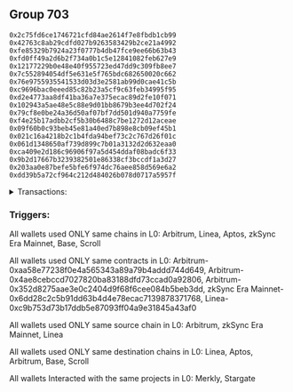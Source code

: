 ## Group 703

```0xe961d084861935c13f180514710c7b5a3cdb69a4
0x2c75fd6ce1746721cfd84ae2614f7e8fbdb1cb99
0x42763c8ab29cdfd027b9263583429b2ce21a4992
0xfe85329b7924a23f0777b4db47fce9ee66b63b43
0xfd0ff49a2d6b2f734a0b1c5e12841082feb627e9
0x12177229b0e48e40f955723ed47dd9c309fb8ee7
0x7c552894054df5e631e5f765bdc682650020c662
0x76e9755935541533d03d3e2581ab99d0cae41c5b
0xc9696bac0eeed85c82b23a5cf9c63feb34995f95
0xd2e4773aa8df41ba36a7e375ecac89d2fe10f071
0x102943a5ae48e5c88e9d01bb8679b3ee4d702f24
0x79cf8e0be24a36d50af07bf7dd501d940a7759fe
0xf4e25b17adbb2cf5b30b6488c7be1272d12aceae
0x09f60b0c93beb45e81a40ed7b898e8cb09ef45b1
0x021c16a4218b2c1b4fda94bef73c2c767d26f01c
0x061d1348650af739d899c7b01a3132d2d632eaa0
0xca409e2d186c96906f97a5d454ddaf08badc6f33
0x9b2d17667b3239382501e86338cf3bccdf1a3d27
0x203aa0e87befe5bfe6f974dc76aee858d569e6a2
0xdd39b5a72cf964c212d484026b078d0717a5957f
```
<details>
<summary>Transactions:</summary>

Hashes: 

Wallet: 0xe961d084861935c13f180514710c7b5a3cdb69a4

       Hash: 0xd3e4d6c161af6b8e70923f67a6dfe8b5037dacca4a8568c999f9c47571890a43
         - source chain: Arbitrum
         - destination chain: Linea
         - project: Merkly
         - contract: 0xaa58e77238f0e4a565343a89a79b4addd744d649
         - value USD: 1.709875406
       Hash: 0xa5ce365a4d1a7f797b1cccf5ebad706e0815843dce26c31b5e8e772193feb08e
         - source chain: Arbitrum
         - destination chain: Aptos
         - project: Merkly
         - contract: 0x4ae8cebccd7027820ba83188dfd73ccad0a92806
       Hash: 0xa7c5ee3530899b4863da5232f0e95224ae5a28fde3fc9846da85254f935c1596
         - source chain: Arbitrum
         - destination chain: Linea
         - project: Merkly
         - contract: 0xaa58e77238f0e4a565343a89a79b4addd744d649
         - value USD: 0.1999292573
       Hash: 0x0e3808827b239514e811b8034284c04bb0d13d7c6621088801b26952b7a05d5d
         - source chain: Arbitrum
         - destination chain: Linea
         - project: Merkly
         - contract: 0xaa58e77238f0e4a565343a89a79b4addd744d649
         - value USD: 0.08016421717
       Hash: 0xeb553bff2c9373eccce66faa3ca1d0258532946f765ddd7693e4729f9c34515a
         - source chain: Arbitrum
         - destination chain: Linea
         - project: Merkly
         - contract: 0xaa58e77238f0e4a565343a89a79b4addd744d649
         - value USD: 0.07538578311
       Hash: 0x403916b483600a0bfa774f4bc0443f8d3ff2c309fcdb64542e01b370e68b6c7c
         - source chain: Arbitrum
         - destination chain: Linea
         - project: Stargate
         - contract: 0x352d8275aae3e0c2404d9f68f6cee084b5beb3dd
         - value USD: 12.125869367
       Hash: 0xe729f303d46bef2b4429a27ee25ad3a8087e173e9946fa0d5fc4282ed37563c1
         - source chain: Arbitrum
         - destination chain: Linea
         - project: Merkly
         - contract: 0xaa58e77238f0e4a565343a89a79b4addd744d649
         - value USD: 0.06434856252
       Hash: 0xf98190bb0868e03907ddd5debda2418c8d182252f85a9d34ff47c0bbd89ccbe0
         - source chain: zkSync Era Mainnet
         - destination chain: Arbitrum
         - project: Merkly
         - contract: 0x6dd28c2c5b91dd63b4d4e78ecac7139878371768
         - value USD: 0.06654008731
       Hash: 0x003d962a25b7980b3b10e33de9b19ca02857273fc38d89004b7831fe0e07575a
         - source chain: zkSync Era Mainnet
         - destination chain: Base
         - project: Merkly
         - contract: 0x6dd28c2c5b91dd63b4d4e78ecac7139878371768
         - value USD: 0.06444669131
       Hash: 0x3bd76aeb3f3dc3558303e3e0a8e7ce1297d87373ff18c12413c5af50657cfafe
         - source chain: zkSync Era Mainnet
         - destination chain: Base
         - project: Merkly
         - contract: 0x6dd28c2c5b91dd63b4d4e78ecac7139878371768
         - value USD: 0.06817280309
       Hash: 0x529c6d32790dd907644c0578106eea1157eb99185c3962358cb94692327f0f35
         - source chain: zkSync Era Mainnet
         - destination chain: Linea
         - project: Merkly
         - contract: 0x6dd28c2c5b91dd63b4d4e78ecac7139878371768
         - value USD: 0.0673813412
       Hash: 0x6c99b26c84627e33bf7c713f27d5828d6a357191ed702dbd1ef5ff41e67b3b04
         - source chain: Linea
         - destination chain: Scroll
         - project: Merkly
         - contract: 0xc9b753d73b17ddb5e87093ff04a9e31845a43af0
         - value USD: 0.067357701
       Hash: 0x36afd6f84230e63863920e61b95b28a7c729a0a4c4437461cee9a64858ecabd9
         - source chain: zkSync Era Mainnet
         - destination chain: Base
         - project: Merkly
         - contract: 0x6dd28c2c5b91dd63b4d4e78ecac7139878371768
         - value USD: 0.07615658202
       Hash: 0x41bed482e8e2dc950325a69f303949364cdf45ead36cba5bd6850d5875f81e78
         - source chain: zkSync Era Mainnet
         - destination chain: Base
         - project: Merkly
         - contract: 0x6dd28c2c5b91dd63b4d4e78ecac7139878371768
         - value USD: 0.0577860135
Wallet: 0x2c75fd6ce1746721cfd84ae2614f7e8fbdb1cb99

       Hash:0x3fb7709a18dfc155563434a94d8cf7d39516fde31effdc41dd49f7fd936d16a4
         - source chain: Arbitrum
         - destination chain: Linea
         - project: Merkly
         - contract: 0xaa58e77238f0e4a565343a89a79b4addd744d649
         - value USD: 1.79104135
       Hash:0x9d05a02f62cf3ad705a11b47023c953d7a496e8a3357a979acc00fee7572277c
         - source chain: Arbitrum
         - destination chain: Aptos
         - project: Merkly
         - contract: 0x4ae8cebccd7027820ba83188dfd73ccad0a92806
       Hash:0xa474f08cd9db8cc22d27acbb0d999a2e19a0f000e69ba6bc4001e2bce06c62e3
         - source chain: Arbitrum
         - destination chain: Linea
         - project: Merkly
         - contract: 0xaa58e77238f0e4a565343a89a79b4addd744d649
         - value USD: 0.21308098
       Hash:0x5b7186d9cab01d1d57562d2b05758f92c388ec3a91662475f92639f248ad296d
         - source chain: Arbitrum
         - destination chain: Linea
         - project: Merkly
         - contract: 0xaa58e77238f0e4a565343a89a79b4addd744d649
         - value USD: 0.08370145957
       Hash:0x3bb957efb14e06c4d5420eb19320ca1edac72398999b7badde494ce2d85ba953
         - source chain: Arbitrum
         - destination chain: Linea
         - project: Stargate
         - contract: 0x352d8275aae3e0c2404d9f68f6cee084b5beb3dd
         - value USD: 12.519763816
       Hash:0x5b8b62b88e0d9e525b243733409854059d6f4cfd83360d47a4c435c5cd2e5052
         - source chain: Arbitrum
         - destination chain: Linea
         - project: Merkly
         - contract: 0xaa58e77238f0e4a565343a89a79b4addd744d649
         - value USD: 0.06185943474
       Hash:0xf843d4fd70666e341b3d1425a8c9ea2160a6dc0e804e3c62641dd40ed489f339
         - source chain: zkSync Era Mainnet
         - destination chain: Arbitrum
         - project: Merkly
         - contract: 0x6dd28c2c5b91dd63b4d4e78ecac7139878371768
         - value USD: 0.06166546519
       Hash:0x9aa372b3888a2a24152f16ed4d8f6695682a696552c090f3a3aa1ab2563bd29c
         - source chain: Linea
         - destination chain: Scroll
         - project: Merkly
         - contract: 0xc9b753d73b17ddb5e87093ff04a9e31845a43af0
         - value USD: 0.06618121943
       Hash:0xd38c8862bcdc55685c0978e79e90d6e1140609b570391dd165a0c1eaf388a7a2
         - source chain: zkSync Era Mainnet
         - destination chain: Base
         - project: Merkly
         - contract: 0x6dd28c2c5b91dd63b4d4e78ecac7139878371768
         - value USD: 0.06973999263
       Hash:0xe1f68eb8a82942dd775929ddf466a67dd8382c93233f5cdcef0a9dc98b955e41
         - source chain: zkSync Era Mainnet
         - destination chain: Base
         - project: Merkly
         - contract: 0x6dd28c2c5b91dd63b4d4e78ecac7139878371768
         - value USD: 0.07445272892
       Hash:0x36fb4348df54d506ecb0973151a9c039c8a2dd133814599edeebdd6b8999fa11
         - source chain: zkSync Era Mainnet
         - destination chain: Linea
         - project: Merkly
         - contract: 0x6dd28c2c5b91dd63b4d4e78ecac7139878371768
         - value USD: 0.07147070591
       Hash:0x3db631ebd9802b0b2aa72eba51574b9d5807925df1286b6d7ae2f076adc1db10
         - source chain: Linea
         - destination chain: Scroll
         - project: Merkly
         - contract: 0xc9b753d73b17ddb5e87093ff04a9e31845a43af0
         - value USD: 0.06823778296
       Hash:0x8d5be868a7d17c5ea652622c6ed39b85dc3d8f7b8fb6354f5e56f3241996ffc2
         - source chain: zkSync Era Mainnet
         - destination chain: Base
         - project: Merkly
         - contract: 0x6dd28c2c5b91dd63b4d4e78ecac7139878371768
         - value USD: 0.07466070852
       Hash:0xbba5d25cd91543c9c2287155bb7132861ef9426f49e2eb1e37efbed599adb448
         - source chain: zkSync Era Mainnet
         - destination chain: Base
         - project: Merkly
         - contract: 0x6dd28c2c5b91dd63b4d4e78ecac7139878371768
         - value USD: 0.05870966606
Wallet: 0x42763c8ab29cdfd027b9263583429b2ce21a4992

       Hash:0xd915af6d7235908908ae04bdf114583f157233c0bacabc6077a96b45404a87eb
         - source chain: Arbitrum
         - destination chain: Linea
         - project: Merkly
         - contract: 0xaa58e77238f0e4a565343a89a79b4addd744d649
         - value USD: 1.736384838
       Hash:0x6f590026882883d50b018ad7875962155e9dccf37879000361427060f69453e7
         - source chain: Arbitrum
         - destination chain: Aptos
         - project: Merkly
         - contract: 0x4ae8cebccd7027820ba83188dfd73ccad0a92806
       Hash:0x0f5515f992a163969bc2d0037bb3db9494e39af1ac601b292d307c3e56d566b2
         - source chain: Arbitrum
         - destination chain: Linea
         - project: Merkly
         - contract: 0xaa58e77238f0e4a565343a89a79b4addd744d649
         - value USD: 0.2204259479
       Hash:0x715a64fa2eb6a36b05dcc87d00fbf13f4069438b5c9948af93e1d7ec4be1e22b
         - source chain: Arbitrum
         - destination chain: Linea
         - project: Merkly
         - contract: 0xaa58e77238f0e4a565343a89a79b4addd744d649
         - value USD: 0.07702234509
       Hash:0x5baa52c7404b15a70d7c9e5480b8eeec82cbffe0f150216d0f8ee6fd209b09ea
         - source chain: Arbitrum
         - destination chain: Linea
         - project: Stargate
         - contract: 0x352d8275aae3e0c2404d9f68f6cee084b5beb3dd
         - value USD: 12.522269121
       Hash:0x44c7538336e71be1301affae2b2cfe122331e4c709ac0e8a1c82aef696751113
         - source chain: Arbitrum
         - destination chain: Linea
         - project: Merkly
         - contract: 0xaa58e77238f0e4a565343a89a79b4addd744d649
         - value USD: 0.06295606024
       Hash:0x1313e83a914ff417db42483cb4e12dd809b96dcc89c8972da65b421e01ccd881
         - source chain: zkSync Era Mainnet
         - destination chain: Arbitrum
         - project: Merkly
         - contract: 0x6dd28c2c5b91dd63b4d4e78ecac7139878371768
         - value USD: 0.0656429176
       Hash:0xa5bc28b915593ab383db06a24727a812248ed138288410b441fd6bea579efb85
         - source chain: Linea
         - destination chain: Scroll
         - project: Merkly
         - contract: 0xc9b753d73b17ddb5e87093ff04a9e31845a43af0
         - value USD: 0.06624103074
       Hash:0xf6c2740b8c88ee626b55743315378772d2ecd6fb23631839adcba202a3c90141
         - source chain: zkSync Era Mainnet
         - destination chain: Base
         - project: Merkly
         - contract: 0x6dd28c2c5b91dd63b4d4e78ecac7139878371768
         - value USD: 0.0613065973
       Hash:0x6adc9b8ba11c1f1a22f067b0ae8a6650c56c74452c1615df01fc15e3bab01f02
         - source chain: zkSync Era Mainnet
         - destination chain: Base
         - project: Merkly
         - contract: 0x6dd28c2c5b91dd63b4d4e78ecac7139878371768
         - value USD: 0.07134513675
       Hash:0x99084b42de515148cc7ea35d49f9eb45fcfc1a4991abdda08f39c0da92ead6b8
         - source chain: zkSync Era Mainnet
         - destination chain: Linea
         - project: Merkly
         - contract: 0x6dd28c2c5b91dd63b4d4e78ecac7139878371768
         - value USD: 0.07334739841
       Hash:0x585fa72e9605809d214a1d286e347eef058a2fcf39d329fe8eda1e068b338a4d
         - source chain: Linea
         - destination chain: Scroll
         - project: Merkly
         - contract: 0xc9b753d73b17ddb5e87093ff04a9e31845a43af0
         - value USD: 0.07065800833
       Hash:0xe76d4b14315c19c326471b18124fd20ecf732ebab6fab3869792064dbb5d878d
         - source chain: zkSync Era Mainnet
         - destination chain: Base
         - project: Merkly
         - contract: 0x6dd28c2c5b91dd63b4d4e78ecac7139878371768
         - value USD: 0.07668844815
       Hash:0xd66b1b5f6964216ef612a7b8d7f04a396760bcdec734956a180435424f5bc99b
         - source chain: zkSync Era Mainnet
         - destination chain: Base
         - project: Merkly
         - contract: 0x6dd28c2c5b91dd63b4d4e78ecac7139878371768
         - value USD: 0.0673400447
Wallet: 0xfe85329b7924a23f0777b4db47fce9ee66b63b43

       Hash:0xb1b71f588b0c252b4ca01c966e7973480d7c5711a7b5b7c768288e54b22c1abe
         - source chain: Arbitrum
         - destination chain: Linea
         - project: Merkly
         - contract: 0xaa58e77238f0e4a565343a89a79b4addd744d649
         - value USD: 1.793122528
       Hash:0x77d908b4a4c5a90b00955e48ab0aba24e6b40e4721b324cacff2a19014ddd459
         - source chain: Arbitrum
         - destination chain: Aptos
         - project: Merkly
         - contract: 0x4ae8cebccd7027820ba83188dfd73ccad0a92806
       Hash:0x898f47d915c37be39631e09aa44534e14c41e7bb250bbf81999eb64f8c62b064
         - source chain: Arbitrum
         - destination chain: Linea
         - project: Merkly
         - contract: 0xaa58e77238f0e4a565343a89a79b4addd744d649
         - value USD: 0.2195799306
       Hash:0x513eaeec15c2065af90dd60b9d554118125b0f42a568d0709c0d038584173d64
         - source chain: Arbitrum
         - destination chain: Linea
         - project: Merkly
         - contract: 0xaa58e77238f0e4a565343a89a79b4addd744d649
         - value USD: 0.08315943907
       Hash:0x4b2e9721d4d6999a94b8559787af5b9407fc8ecb0eeef104804d6c3a30e784ec
         - source chain: Arbitrum
         - destination chain: Linea
         - project: Stargate
         - contract: 0x352d8275aae3e0c2404d9f68f6cee084b5beb3dd
         - value USD: 12.521102483
       Hash:0xaef8737638bb2ee5b9d852d61b42c59f29bf93b822f79c3edecfd9690c0aea75
         - source chain: Arbitrum
         - destination chain: Linea
         - project: Merkly
         - contract: 0xaa58e77238f0e4a565343a89a79b4addd744d649
         - value USD: 0.06329436833
       Hash:0x84f2a15b765c19daf693b4b7b20b785f35c28e64d5f26b01c5569883e30ed884
         - source chain: zkSync Era Mainnet
         - destination chain: Arbitrum
         - project: Merkly
         - contract: 0x6dd28c2c5b91dd63b4d4e78ecac7139878371768
         - value USD: 0.06064867284
       Hash:0xe8ec597e13618e186278a11352a9269d121403f57f4192da5cdc729aa8738cc5
         - source chain: Linea
         - destination chain: Scroll
         - project: Merkly
         - contract: 0xc9b753d73b17ddb5e87093ff04a9e31845a43af0
         - value USD: 0.06184489913
       Hash:0xa88784fc56ed195a91b4f79c890cbc3a60a8087bc69ae81549c8043f9ab2acb4
         - source chain: zkSync Era Mainnet
         - destination chain: Base
         - project: Merkly
         - contract: 0x6dd28c2c5b91dd63b4d4e78ecac7139878371768
         - value USD: 0.06639055903
       Hash:0x7a6001d2ec56e68dfa181a7a0e8aaab7c3107997940ad712fd933bd62c6dfbdf
         - source chain: zkSync Era Mainnet
         - destination chain: Base
         - project: Merkly
         - contract: 0x6dd28c2c5b91dd63b4d4e78ecac7139878371768
         - value USD: 0.06726642204
       Hash:0xf6d4082a326da8ee76461f9838b60d804d571bf83bf96eb9e6e961de49fb0062
         - source chain: zkSync Era Mainnet
         - destination chain: Linea
         - project: Merkly
         - contract: 0x6dd28c2c5b91dd63b4d4e78ecac7139878371768
         - value USD: 0.06706047855
       Hash:0x399f0aa53cd1d3cc19a7a44691a8c5d6ac642aa7868cb168fefae6b1918c8dd0
         - source chain: Linea
         - destination chain: Scroll
         - project: Merkly
         - contract: 0xc9b753d73b17ddb5e87093ff04a9e31845a43af0
         - value USD: 0.07270105573
       Hash:0x89e531635664357a2cd76178d41df6473e27263ace7a1f6d689a30297569b9e5
         - source chain: zkSync Era Mainnet
         - destination chain: Base
         - project: Merkly
         - contract: 0x6dd28c2c5b91dd63b4d4e78ecac7139878371768
         - value USD: 0.07482937872
       Hash:0xf62c1be4f6d087afe792584ad9c49eaaa347b48dbf4c8e5b2912687bb70392a8
         - source chain: zkSync Era Mainnet
         - destination chain: Base
         - project: Merkly
         - contract: 0x6dd28c2c5b91dd63b4d4e78ecac7139878371768
         - value USD: 0.06505977744
Wallet: 0xfd0ff49a2d6b2f734a0b1c5e12841082feb627e9

       Hash:0x01152c200139abad0c6bd8475ccb2468c0419861e7c8e2559559018b970cafc9
         - source chain: Arbitrum
         - destination chain: Linea
         - project: Merkly
         - contract: 0xaa58e77238f0e4a565343a89a79b4addd744d649
         - value USD: 2.0136708
       Hash:0x069fdf813a3cc6426781e87fb524b34613bc288827c2d4d686ab5a649b8cc0fc
         - source chain: Arbitrum
         - destination chain: Aptos
         - project: Merkly
         - contract: 0x4ae8cebccd7027820ba83188dfd73ccad0a92806
       Hash:0x60fae23b0e66d094ee5d02a142ef504b2212f491c9852d1511a1d391c5788e55
         - source chain: Arbitrum
         - destination chain: Linea
         - project: Merkly
         - contract: 0xaa58e77238f0e4a565343a89a79b4addd744d649
         - value USD: 0.2254251407
       Hash:0xc68f6ca5ad2e61e314eb86a2fae9eaed6ce32e7f9a983c8ec12bfa42b9f40352
         - source chain: Arbitrum
         - destination chain: Linea
         - project: Merkly
         - contract: 0xaa58e77238f0e4a565343a89a79b4addd744d649
         - value USD: 0.07745811508
       Hash:0x88e85f021f9d765ae1b810659e23e0aa8d2a9196919b500bb0abf1084038d3b7
         - source chain: Arbitrum
         - destination chain: Linea
         - project: Stargate
         - contract: 0x352d8275aae3e0c2404d9f68f6cee084b5beb3dd
         - value USD: 12.527878412
       Hash:0x16cfb257872c3cc0333fc610a97e3a3d4ab2e2ea5ebe3c6354dd202cd228f5a5
         - source chain: Arbitrum
         - destination chain: Linea
         - project: Merkly
         - contract: 0xaa58e77238f0e4a565343a89a79b4addd744d649
         - value USD: 0.06249473102
       Hash:0xf60d726ab4412260b8394acb3b57ff2ca80abd9d7f8727d3b86ffdd888b6f98d
         - source chain: zkSync Era Mainnet
         - destination chain: Arbitrum
         - project: Merkly
         - contract: 0x6dd28c2c5b91dd63b4d4e78ecac7139878371768
         - value USD: 0.0606785785
       Hash:0xafec60cb646b7c8fe59609c88d8c83538ce3eebe9bf089af0a111ceb440d34b5
         - source chain: Linea
         - destination chain: Scroll
         - project: Merkly
         - contract: 0xc9b753d73b17ddb5e87093ff04a9e31845a43af0
         - value USD: 0.0694110304
       Hash:0xd9bf1e5784a8e24c06d8118740a79499f206609af7d18a5524a231557369c65f
         - source chain: zkSync Era Mainnet
         - destination chain: Base
         - project: Merkly
         - contract: 0x6dd28c2c5b91dd63b4d4e78ecac7139878371768
         - value USD: 0.06528404971
       Hash:0x5ffd31c9ec0c33564724843e979b665b77a3054914af1cf3fbb808fa49d2e503
         - source chain: zkSync Era Mainnet
         - destination chain: Base
         - project: Merkly
         - contract: 0x6dd28c2c5b91dd63b4d4e78ecac7139878371768
         - value USD: 0.06600396272
       Hash:0x64818a564e6c671e2ad9be49659cd511b656220fb554589387e9855b620338b3
         - source chain: zkSync Era Mainnet
         - destination chain: Linea
         - project: Merkly
         - contract: 0x6dd28c2c5b91dd63b4d4e78ecac7139878371768
         - value USD: 0.06656002722
       Hash:0xdde6de05957efb6d530a90c76a862107464eb9c0af79c72f75ddd6664dd30747
         - source chain: Linea
         - destination chain: Scroll
         - project: Merkly
         - contract: 0xc9b753d73b17ddb5e87093ff04a9e31845a43af0
         - value USD: 0.06618354813
       Hash:0x49a5b155b00cabc94b124221a741d113338c8504f33e2aa3dfb1d9a2ea74aedf
         - source chain: zkSync Era Mainnet
         - destination chain: Base
         - project: Merkly
         - contract: 0x6dd28c2c5b91dd63b4d4e78ecac7139878371768
         - value USD: 0.07639109311
       Hash:0x1ce3f690e6914b010e966876ada41055a6c9ff7fcd95369986da8c93a291d626
         - source chain: zkSync Era Mainnet
         - destination chain: Base
         - project: Merkly
         - contract: 0x6dd28c2c5b91dd63b4d4e78ecac7139878371768
         - value USD: 0.06211563489
Wallet: 0x12177229b0e48e40f955723ed47dd9c309fb8ee7

       Hash:0x219cf8b5cde8f3c6ab31013e7bf54278ab4110676b85096d4b796b6a0622437b
         - source chain: Arbitrum
         - destination chain: Linea
         - project: Merkly
         - contract: 0xaa58e77238f0e4a565343a89a79b4addd744d649
         - value USD: 1.863723841
       Hash:0xb0224ef5273e858ba5149073e6f996b5db19c26d341d3cd56f6453cf7f95b6b9
         - source chain: Arbitrum
         - destination chain: Aptos
         - project: Merkly
         - contract: 0x4ae8cebccd7027820ba83188dfd73ccad0a92806
       Hash:0xe122e7180407926cb047013104b4b04baed0a47facba13ea135c340943276a5a
         - source chain: Arbitrum
         - destination chain: Linea
         - project: Merkly
         - contract: 0xaa58e77238f0e4a565343a89a79b4addd744d649
         - value USD: 0.1934303067
       Hash:0xd210b89fa81388f619c4a89c48210fbd8de32b0afc1e97539bead1b46cf5d7b1
         - source chain: Arbitrum
         - destination chain: Linea
         - project: Merkly
         - contract: 0xaa58e77238f0e4a565343a89a79b4addd744d649
         - value USD: 0.07956433668
       Hash:0xaebc8085708b6ab06f06a5e19d961b6bce373ba3316973c288b9da14c2c10cd2
         - source chain: Arbitrum
         - destination chain: Linea
         - project: Stargate
         - contract: 0x352d8275aae3e0c2404d9f68f6cee084b5beb3dd
         - value USD: 12.514712102
       Hash:0xdaf257d1527eb4d042d990a0f65acfb8c6a8142f453da08dd99dd5b286e5ff5c
         - source chain: Arbitrum
         - destination chain: Linea
         - project: Merkly
         - contract: 0xaa58e77238f0e4a565343a89a79b4addd744d649
         - value USD: 0.06387871867
       Hash:0x7c4a98812538b28790ee7eedcad7c64ef40ba0a25d7f4820d38b83465dfea472
         - source chain: zkSync Era Mainnet
         - destination chain: Arbitrum
         - project: Merkly
         - contract: 0x6dd28c2c5b91dd63b4d4e78ecac7139878371768
         - value USD: 0.06220376702
       Hash:0xd19224887ddc2ff463dde1482baa71d725cc10e8dec9425f846db7a94e348770
         - source chain: Linea
         - destination chain: Scroll
         - project: Merkly
         - contract: 0xc9b753d73b17ddb5e87093ff04a9e31845a43af0
         - value USD: 0.06094772941
       Hash:0x4027de22f36e8e6741a713f01a06681beeed772c6f93ca3b99888b5f94b67c1e
         - source chain: zkSync Era Mainnet
         - destination chain: Base
         - project: Merkly
         - contract: 0x6dd28c2c5b91dd63b4d4e78ecac7139878371768
         - value USD: 0.06973999263
       Hash:0x13b4fc487c2e638733aa620564cdefb52e40b03d0b7d4b2a8409760e5e639605
         - source chain: zkSync Era Mainnet
         - destination chain: Base
         - project: Merkly
         - contract: 0x6dd28c2c5b91dd63b4d4e78ecac7139878371768
         - value USD: 0.06988845293
       Hash:0x4547313eee897fbbcbaefb4ac250967209c6670896383856471a46bcd468e8af
         - source chain: zkSync Era Mainnet
         - destination chain: Linea
         - project: Merkly
         - contract: 0x6dd28c2c5b91dd63b4d4e78ecac7139878371768
         - value USD: 0.06815521584
       Hash:0x84018a7c3f9cd0f22566a767282ff619f0d7879433f4a5db815aa74a9a384fd1
         - source chain: Linea
         - destination chain: Scroll
         - project: Merkly
         - contract: 0xc9b753d73b17ddb5e87093ff04a9e31845a43af0
         - value USD: 0.06414084603
       Hash:0xd6966d4cb5bf24f496f65a6390c02c2ff98584bd80e9e628d7dfd3900ea48c55
         - source chain: zkSync Era Mainnet
         - destination chain: Base
         - project: Merkly
         - contract: 0x6dd28c2c5b91dd63b4d4e78ecac7139878371768
         - value USD: 0.07649077701
       Hash:0x55dd01bbfc0a73aa173d89dc1809d33c385db6b79815bd0f5bc7305e6a5d6086
         - source chain: zkSync Era Mainnet
         - destination chain: Base
         - project: Merkly
         - contract: 0x6dd28c2c5b91dd63b4d4e78ecac7139878371768
         - value USD: 0.06684935428
Wallet: 0x7c552894054df5e631e5f765bdc682650020c662

       Hash:0xea0df02f0f90b10d92fc01214ef5ad2702dce89df54fd3bcfcfa75981c88db70
         - source chain: Arbitrum
         - destination chain: Linea
         - project: Merkly
         - contract: 0xaa58e77238f0e4a565343a89a79b4addd744d649
         - value USD: 1.93302448
       Hash:0x8574084d52aaf6fc9d9bab6404d0e654c7384550010de393e01f3cc90866fc20
         - source chain: Arbitrum
         - destination chain: Aptos
         - project: Merkly
         - contract: 0x4ae8cebccd7027820ba83188dfd73ccad0a92806
       Hash:0x7c7070bc9d3571ca276e0e664fd22279b5dd31f7c943e0ab9dc716073ad4bcf9
         - source chain: Arbitrum
         - destination chain: Linea
         - project: Merkly
         - contract: 0xaa58e77238f0e4a565343a89a79b4addd744d649
         - value USD: 0.2031210497
       Hash:0xf06aae339efea4ee6d1bb61614fd3ce329649f9d7220716e1029f9ebfd99e5aa
         - source chain: Arbitrum
         - destination chain: Linea
         - project: Merkly
         - contract: 0xaa58e77238f0e4a565343a89a79b4addd744d649
         - value USD: 0.07527926514
       Hash:0x957bd0dd0ca5c7701b8d88db1ff44387b01c22cbc07dcf89feeb16c88153a15c
         - source chain: Arbitrum
         - destination chain: Linea
         - project: Stargate
         - contract: 0x352d8275aae3e0c2404d9f68f6cee084b5beb3dd
         - value USD: 12.537438053
       Hash:0x353576aad256ad63e3cf6bc84c6c03c35f5eeecdf20c0bfff6b7235ba4cc6d07
         - source chain: Arbitrum
         - destination chain: Linea
         - project: Merkly
         - contract: 0xaa58e77238f0e4a565343a89a79b4addd744d649
         - value USD: 0.06357116586
       Hash:0x09d4d15d53bcb04ec22d9b4de399c88e9b9e760d1596c23c851052e7cf6bbe19
         - source chain: zkSync Era Mainnet
         - destination chain: Arbitrum
         - project: Merkly
         - contract: 0x6dd28c2c5b91dd63b4d4e78ecac7139878371768
         - value USD: 0.06348971028
       Hash:0x379fe01f973d70dc82dc81e82da76838d4438e4722c1f13e325e05bf24dfa681
         - source chain: Linea
         - destination chain: Scroll
         - project: Merkly
         - contract: 0xc9b753d73b17ddb5e87093ff04a9e31845a43af0
         - value USD: 0.06196452176
       Hash:0x38c30d66c81c9a29520e1021cfbcb269c5299e0801dd3d194e7b79446e421ffe
         - source chain: zkSync Era Mainnet
         - destination chain: Base
         - project: Merkly
         - contract: 0x6dd28c2c5b91dd63b4d4e78ecac7139878371768
         - value USD: 0.06160565387
       Hash:0xede9b41c517692a15b74b6bcd4d8bf65b5aea0ad8ce20b0952bb7b9b74aff85e
         - source chain: zkSync Era Mainnet
         - destination chain: Base
         - project: Merkly
         - contract: 0x6dd28c2c5b91dd63b4d4e78ecac7139878371768
         - value USD: 0.07374057238
       Hash:0x4419003b7b349973dfb6f2c62f858240abe6bf16ce29a3f9807cbd41d2fb1f1b
         - source chain: zkSync Era Mainnet
         - destination chain: Linea
         - project: Merkly
         - contract: 0x6dd28c2c5b91dd63b4d4e78ecac7139878371768
         - value USD: 0.06562168097
       Hash:0x65f773515a8790cb7598dd07a64bfb0215e458bb0d02ca385ede878f004a113b
         - source chain: Linea
         - destination chain: Scroll
         - project: Merkly
         - contract: 0xc9b753d73b17ddb5e87093ff04a9e31845a43af0
         - value USD: 0.07344299714
       Hash:0xa84a2a264eff297e4612307e5c07c17fb718b5ecba54aa0604248c1f967b6f38
         - source chain: zkSync Era Mainnet
         - destination chain: Base
         - project: Merkly
         - contract: 0x6dd28c2c5b91dd63b4d4e78ecac7139878371768
         - value USD: 0.07187208978
       Hash:0x4f94ad3900c708bb814141ab2d6136f18cfdb45bef0931bbf611b6360d5d5606
         - source chain: zkSync Era Mainnet
         - destination chain: Base
         - project: Merkly
         - contract: 0x6dd28c2c5b91dd63b4d4e78ecac7139878371768
         - value USD: 0.06526182644
Wallet: 0x76e9755935541533d03d3e2581ab99d0cae41c5b

       Hash:0x37c215349273e9f4ca8d5637c9c66cc4b61fd4953d7d773bfb24f8bc6b65683d
         - source chain: Arbitrum
         - destination chain: Linea
         - project: Merkly
         - contract: 0xaa58e77238f0e4a565343a89a79b4addd744d649
         - value USD: 1.765019832
       Hash:0x5c2afaf4a063b53234aadf28fa2668349cfe6e84ff83dd91ff1f118f14c1049f
         - source chain: Arbitrum
         - destination chain: Aptos
         - project: Merkly
         - contract: 0x4ae8cebccd7027820ba83188dfd73ccad0a92806
       Hash:0x7cef150d7c47f02200db8924c3e91c0d9cc4261d5f3b9727ca03fb9bd01f9a3e
         - source chain: Arbitrum
         - destination chain: Linea
         - project: Merkly
         - contract: 0xaa58e77238f0e4a565343a89a79b4addd744d649
         - value USD: 0.2102352856
       Hash:0xd9c0814ea69bbe7b6cc74043693542b77dc9b5504427737a7f96ec22edc92976
         - source chain: Arbitrum
         - destination chain: Linea
         - project: Merkly
         - contract: 0xaa58e77238f0e4a565343a89a79b4addd744d649
         - value USD: 0.07335461437
       Hash:0x4d04d100922e2f675a477f8156f7ae36ae9929b152a54b0be1912fb7e23fdffb
         - source chain: Arbitrum
         - destination chain: Linea
         - project: Stargate
         - contract: 0x352d8275aae3e0c2404d9f68f6cee084b5beb3dd
         - value USD: 12.518777951
       Hash:0x490cf9e2d589c4b4a670af9eede9a061eff0bd4444b63b325ff4a1c63d15a787
         - source chain: Arbitrum
         - destination chain: Linea
         - project: Merkly
         - contract: 0xaa58e77238f0e4a565343a89a79b4addd744d649
         - value USD: 0.06741557599
       Hash:0x701f040cdc73165b2c6fe6a5b5380007da26e7f8ed5e66b7e4c106388e3bff31
         - source chain: zkSync Era Mainnet
         - destination chain: Arbitrum
         - project: Merkly
         - contract: 0x6dd28c2c5b91dd63b4d4e78ecac7139878371768
         - value USD: 0.06776621926
       Hash:0xe9f75a09bc67a5c1371b19a16d6239cd30497d65a8a137501caa8583e9c496e4
         - source chain: Linea
         - destination chain: Scroll
         - project: Merkly
         - contract: 0xc9b753d73b17ddb5e87093ff04a9e31845a43af0
         - value USD: 0.06988952092
       Hash:0x1962994f9e38cecda7b199701c54e2d320eb0b8dcc8588aafc310b1bdc063ea6
         - source chain: zkSync Era Mainnet
         - destination chain: Base
         - project: Merkly
         - contract: 0x6dd28c2c5b91dd63b4d4e78ecac7139878371768
         - value USD: 0.06905216252
       Hash:0x9cf664d67d4a63e39f9f386f4c535d35ee7a8b8f11bbd4bb6797a8dfe026b984
         - source chain: zkSync Era Mainnet
         - destination chain: Base
         - project: Merkly
         - contract: 0x6dd28c2c5b91dd63b4d4e78ecac7139878371768
         - value USD: 0.07603889575
       Hash:0xc441f09442557b2268b7d8d6577d91b30b280eef536d09c41d8347ad9d7c852d
         - source chain: zkSync Era Mainnet
         - destination chain: Linea
         - project: Merkly
         - contract: 0x6dd28c2c5b91dd63b4d4e78ecac7139878371768
         - value USD: 0.06415160518
       Hash:0x81709ebb4b45fb94867aea4f84fbba4bac37edade1b62e7d762a29394fb074a3
         - source chain: Linea
         - destination chain: Scroll
         - project: Merkly
         - contract: 0xc9b753d73b17ddb5e87093ff04a9e31845a43af0
         - value USD: 0.07240593299
       Hash:0x1a835fe85de73445dd2ebf9aa3bc2dd1b55c2ff12f157375fc48ff626abe5ed1
         - source chain: zkSync Era Mainnet
         - destination chain: Base
         - project: Merkly
         - contract: 0x6dd28c2c5b91dd63b4d4e78ecac7139878371768
         - value USD: 0.06861574914
       Hash:0x957b21cd4ba8807f9f40257f89877ee017383c5f48c903af1b6201c7e2ba913e
         - source chain: zkSync Era Mainnet
         - destination chain: Base
         - project: Merkly
         - contract: 0x6dd28c2c5b91dd63b4d4e78ecac7139878371768
         - value USD: 0.06298155917
Wallet: 0xc9696bac0eeed85c82b23a5cf9c63feb34995f95

       Hash:0xa45dc020ef6ce2e8af54e753c59262bb85d2f355722c19d30e522cc893922f0b
         - source chain: Arbitrum
         - destination chain: Linea
         - project: Merkly
         - contract: 0xaa58e77238f0e4a565343a89a79b4addd744d649
         - value USD: 1.725429201
       Hash:0x4af10d70e1195195ec107b14f58f6dbdf2be5a0ab4424b14a605de58127e252b
         - source chain: Arbitrum
         - destination chain: Aptos
         - project: Merkly
         - contract: 0x4ae8cebccd7027820ba83188dfd73ccad0a92806
       Hash:0xdc4af40dab3f03f802274324b20eecb1690056810a37e96ebb0177660f740d5c
         - source chain: Arbitrum
         - destination chain: Linea
         - project: Merkly
         - contract: 0xaa58e77238f0e4a565343a89a79b4addd744d649
         - value USD: 0.2147345591
       Hash:0xce857f97faa57b594c4b4ffd5b0380332e3313eab05628d539de1532b9a152fe
         - source chain: Arbitrum
         - destination chain: Linea
         - project: Merkly
         - contract: 0xaa58e77238f0e4a565343a89a79b4addd744d649
         - value USD: 0.08165412329
       Hash:0x0da1c7e0f5bd3cd3bd696991612592f2b580f428cc8c1664b1fc8ae04021be57
         - source chain: Arbitrum
         - destination chain: Linea
         - project: Merkly
         - contract: 0xaa58e77238f0e4a565343a89a79b4addd744d649
         - value USD: 0.07927382335
       Hash:0xffb2ca79ebc512f766bd1ad90866e795fa3f8edf7d4fbd52979408dee7f2e769
         - source chain: Arbitrum
         - destination chain: Linea
         - project: Stargate
         - contract: 0x352d8275aae3e0c2404d9f68f6cee084b5beb3dd
         - value USD: 5.122948292
       Hash:0xfcb44900540960f203e66609ff9bc3bad4b4266b0ecde218755005f4178bbe22
         - source chain: Arbitrum
         - destination chain: Linea
         - project: Merkly
         - contract: 0xaa58e77238f0e4a565343a89a79b4addd744d649
         - value USD: 0.07073714634
       Hash:0xa733da895f2d8d0774b1e264d3c4456067c5edb9901391df1c5ed422c9362581
         - source chain: zkSync Era Mainnet
         - destination chain: Arbitrum
         - project: Merkly
         - contract: 0x6dd28c2c5b91dd63b4d4e78ecac7139878371768
         - value USD: 0.07012876618
       Hash:0x2b6bd25c37466f77397d039bcb9090c0ec1c4a6048de0acf8d6d16d79968e075
         - source chain: zkSync Era Mainnet
         - destination chain: Base
         - project: Merkly
         - contract: 0x6dd28c2c5b91dd63b4d4e78ecac7139878371768
         - value USD: 0.06262244622
       Hash:0x84ac6c33770085fba9b1d9450a599f068dede26f3e0ca34cc42b49be73281fc8
         - source chain: zkSync Era Mainnet
         - destination chain: Base
         - project: Merkly
         - contract: 0x6dd28c2c5b91dd63b4d4e78ecac7139878371768
         - value USD: 0.07315789885
       Hash:0xd4f712a9b6900ff730a31540f15236fd59e968b1b982cf01e3d46baf519e4b77
         - source chain: zkSync Era Mainnet
         - destination chain: Linea
         - project: Merkly
         - contract: 0x6dd28c2c5b91dd63b4d4e78ecac7139878371768
         - value USD: 0.06916626292
       Hash:0xf4b78053404514a19a04df4ebb0ec531fc4470b161f373635513de5bcbe87577
         - source chain: Linea
         - destination chain: Scroll
         - project: Merkly
         - contract: 0xc9b753d73b17ddb5e87093ff04a9e31845a43af0
         - value USD: 0.07030037852
       Hash:0xa8249b2c566a61c8975283ad67dc95a2a229baef732bd6549ddd4878225c6444
         - source chain: zkSync Era Mainnet
         - destination chain: Base
         - project: Merkly
         - contract: 0x6dd28c2c5b91dd63b4d4e78ecac7139878371768
         - value USD: 0.07645754904
       Hash:0x2950bd0bb52e128c89e9233956db89f24e78792711505b0fcbd199eeb5ecbd71
         - source chain: zkSync Era Mainnet
         - destination chain: Base
         - project: Merkly
         - contract: 0x6dd28c2c5b91dd63b4d4e78ecac7139878371768
         - value USD: 0.0663110518
Wallet: 0xd2e4773aa8df41ba36a7e375ecac89d2fe10f071

       Hash:0x3f728540d5e29b69f729c879fadabc72f9583a956f392bd7e80ca4aa53ede2ac
         - source chain: Arbitrum
         - destination chain: Linea
         - project: Merkly
         - contract: 0xaa58e77238f0e4a565343a89a79b4addd744d649
         - value USD: 1.726797772
       Hash:0x44d26da7f93bd76773f979ae53d6499b863b650a0a1ddf14b72d369ca7532155
         - source chain: Arbitrum
         - destination chain: Aptos
         - project: Merkly
         - contract: 0x4ae8cebccd7027820ba83188dfd73ccad0a92806
       Hash:0x75c2705425df9641f43537c6a3136e957589e25866b5ebabaf281bbb6f64af3c
         - source chain: Arbitrum
         - destination chain: Linea
         - project: Merkly
         - contract: 0xaa58e77238f0e4a565343a89a79b4addd744d649
         - value USD: 0.204710334
       Hash:0x64b8cefdae9b34c022fade990f80423ecbf71c9378a7501a95d549eef2abf2b1
         - source chain: Arbitrum
         - destination chain: Linea
         - project: Merkly
         - contract: 0xaa58e77238f0e4a565343a89a79b4addd744d649
         - value USD: 0.07532005774
       Hash:0xafd8c5940d3aca571b3978f48e2a519b9261fbbcd8f01a81c7a2b074a4511e25
         - source chain: Arbitrum
         - destination chain: Linea
         - project: Merkly
         - contract: 0xaa58e77238f0e4a565343a89a79b4addd744d649
         - value USD: 0.07433270618
       Hash:0x24992f028df862b7f4bf195904f10436ee4d5b5f7959786a632df54ee4a7618a
         - source chain: Arbitrum
         - destination chain: Linea
         - project: Merkly
         - contract: 0xaa58e77238f0e4a565343a89a79b4addd744d649
         - value USD: 0.07566393358
       Hash:0x09a80702bb1c1c87e79cb2b91085269184326ab573cd3f89f18aaaafc3fd250f
         - source chain: Arbitrum
         - destination chain: Linea
         - project: Stargate
         - contract: 0x352d8275aae3e0c2404d9f68f6cee084b5beb3dd
         - value USD: 11.62075215
       Hash:0xff5d4da1c857b3d3f88e0531f644572dda00ffdd062bc8573352431fa2df2e57
         - source chain: Arbitrum
         - destination chain: Linea
         - project: Merkly
         - contract: 0xaa58e77238f0e4a565343a89a79b4addd744d649
         - value USD: 0.06376469304
       Hash:0x883298b40864650d92b7ccb2a17922265864dba9e933d222adb68eb922553c16
         - source chain: zkSync Era Mainnet
         - destination chain: Arbitrum
         - project: Merkly
         - contract: 0x6dd28c2c5b91dd63b4d4e78ecac7139878371768
         - value USD: 0.06049914455
       Hash:0xf71b0bddba9063702fee3b22972e9f7a7ad28840b3d9fa65897698be2dbff1f0
         - source chain: zkSync Era Mainnet
         - destination chain: Base
         - project: Merkly
         - contract: 0x6dd28c2c5b91dd63b4d4e78ecac7139878371768
         - value USD: 0.06991942658
       Hash:0xcedd98feae37b5f21e7f4705d6ed778150975151f0ee2d6e2eaf7471d7f66548
         - source chain: zkSync Era Mainnet
         - destination chain: Base
         - project: Merkly
         - contract: 0x6dd28c2c5b91dd63b4d4e78ecac7139878371768
         - value USD: 0.07322264035
       Hash:0x057f402074a1b9f46ea3fccf1f3e250e6d5fc0a940c32a5f58a64975ee0d39e1
         - source chain: zkSync Era Mainnet
         - destination chain: Linea
         - project: Merkly
         - contract: 0x6dd28c2c5b91dd63b4d4e78ecac7139878371768
         - value USD: 0.06353544563
       Hash:0x0fa2cafa2ff13e224607f9d40b43c396560bcd356deca06beb0f98f3e26c77ae
         - source chain: Linea
         - destination chain: Scroll
         - project: Merkly
         - contract: 0xc9b753d73b17ddb5e87093ff04a9e31845a43af0
         - value USD: 0.06393166768
       Hash:0x0eff90ca96a83ae85669d9b1f631d24a0e43f81a43f6dc03f99b6cd42c6d14d3
         - source chain: zkSync Era Mainnet
         - destination chain: Base
         - project: Merkly
         - contract: 0x6dd28c2c5b91dd63b4d4e78ecac7139878371768
         - value USD: 0.06934204718
       Hash:0x69c61ffd8e91ee49bbfc9d1231e0f8ccbd3d5336a615ccfd76696dae0895eefb
         - source chain: zkSync Era Mainnet
         - destination chain: Base
         - project: Merkly
         - contract: 0x6dd28c2c5b91dd63b4d4e78ecac7139878371768
         - value USD: 0.06304772489
Wallet: 0x102943a5ae48e5c88e9d01bb8679b3ee4d702f24

       Hash:0x85c2933cd7fa9608b5d48adaf76b3abd677f98ef674055a1d5f0dd6dba11703c
         - source chain: Arbitrum
         - destination chain: Linea
         - project: Merkly
         - contract: 0xaa58e77238f0e4a565343a89a79b4addd744d649
         - value USD: 1.854909633
       Hash:0xa6e1d2051fb17a1a2f04c5bfa850ab994fb161a6f9f4db1665bf12e6455e1d51
         - source chain: Arbitrum
         - destination chain: Aptos
         - project: Merkly
         - contract: 0x4ae8cebccd7027820ba83188dfd73ccad0a92806
       Hash:0x94c4b5607250d6f6b510e0005cc460b70bfc94e00212ba84bbebf6520e5f4537
         - source chain: Arbitrum
         - destination chain: Linea
         - project: Merkly
         - contract: 0xaa58e77238f0e4a565343a89a79b4addd744d649
         - value USD: 0.1940351375
       Hash:0xc73c93d99519dce53baeba61a86b5f6848c948ff817090c8bd4fcad0b73b6aca
         - source chain: Arbitrum
         - destination chain: Linea
         - project: Merkly
         - contract: 0xaa58e77238f0e4a565343a89a79b4addd744d649
         - value USD: 0.07471234259
       Hash:0x7e3fd01d9b120083425b52b0ebdd29a1c80c14116c5aa1de02e5b287801e29a1
         - source chain: Arbitrum
         - destination chain: Linea
         - project: Merkly
         - contract: 0xaa58e77238f0e4a565343a89a79b4addd744d649
         - value USD: 0.08065116777
       Hash:0xc4c9fa100265f3632ff6aa786e8283815c6763af2667d739f4fe828a249bf576
         - source chain: Arbitrum
         - destination chain: Linea
         - project: Stargate
         - contract: 0x352d8275aae3e0c2404d9f68f6cee084b5beb3dd
         - value USD: 12.156550309
       Hash:0x0fc57e39d4b44f5406975f2cb537c02ead87e4aa7c7444b9a37b21d3f2c2d5a5
         - source chain: Arbitrum
         - destination chain: Linea
         - project: Merkly
         - contract: 0xaa58e77238f0e4a565343a89a79b4addd744d649
         - value USD: 0.07034090717
       Hash:0xa0152de0710ec21a43f6a530fa340206844113d0ab5fce115756ea956cd6a594
         - source chain: zkSync Era Mainnet
         - destination chain: Arbitrum
         - project: Merkly
         - contract: 0x6dd28c2c5b91dd63b4d4e78ecac7139878371768
         - value USD: 0.06223367267
       Hash:0x66466a74ffd916688fdcc8bfd381b7b0406b54ae4fc1d08e4c3f4fb515ecb3fd
         - source chain: Linea
         - destination chain: Scroll
         - project: Merkly
         - contract: 0xc9b753d73b17ddb5e87093ff04a9e31845a43af0
         - value USD: 0.06540367234
       Hash:0xa580766c075a3066aa6f47d6312a75fdf0bf10582bbee24de1b26a7ebb8e9633
         - source chain: zkSync Era Mainnet
         - destination chain: Base
         - project: Merkly
         - contract: 0x6dd28c2c5b91dd63b4d4e78ecac7139878371768
         - value USD: 0.06887272857
       Hash:0x7c28e791de154dad9b344f7ee56575fb5479821209956ea7d24421ae563bacfe
         - source chain: zkSync Era Mainnet
         - destination chain: Base
         - project: Merkly
         - contract: 0x6dd28c2c5b91dd63b4d4e78ecac7139878371768
         - value USD: 0.06830228609
       Hash:0x8e1277cc5f2201690a8f13b6a0ca929522b9d5acc1d479ffc78ebf9996c5373a
         - source chain: zkSync Era Mainnet
         - destination chain: Linea
         - project: Merkly
         - contract: 0x6dd28c2c5b91dd63b4d4e78ecac7139878371768
         - value USD: 0.071383574
       Hash:0x26e7abd7d78dbe17dd308a66d02036a6d1bead179b5e740fe7ea688e03624700
         - source chain: Linea
         - destination chain: Scroll
         - project: Merkly
         - contract: 0xc9b753d73b17ddb5e87093ff04a9e31845a43af0
         - value USD: 0.0654403796
       Hash:0xbe1786de8db2be105ad93148c82a0bb3efd1608e75e82443169ddc06ea337722
         - source chain: zkSync Era Mainnet
         - destination chain: Base
         - project: Merkly
         - contract: 0x6dd28c2c5b91dd63b4d4e78ecac7139878371768
         - value USD: 0.07688789795
       Hash:0x0b7dd080b4e6bbf13a15993486210f8e35df99a522d7974bff62973964565665
         - source chain: zkSync Era Mainnet
         - destination chain: Base
         - project: Merkly
         - contract: 0x6dd28c2c5b91dd63b4d4e78ecac7139878371768
         - value USD: 0.06255674398
Wallet: 0x79cf8e0be24a36d50af07bf7dd501d940a7759fe

       Hash:0x02462e0964c3960c76dfd3a08128a119474d45043351dc7648a2107ed88ce396
         - source chain: Arbitrum
         - destination chain: Linea
         - project: Merkly
         - contract: 0xaa58e77238f0e4a565343a89a79b4addd744d649
         - value USD: 1.817960194
       Hash:0xebdee80667251ee8672d5e601cd12282da03484c5244fb460377aeb341f2845a
         - source chain: Arbitrum
         - destination chain: Aptos
         - project: Merkly
         - contract: 0x4ae8cebccd7027820ba83188dfd73ccad0a92806
       Hash:0x42bae361fc3b7a37308019f2ece785b5dac15de65d2a2fabe6785051ebdd0add
         - source chain: Arbitrum
         - destination chain: Linea
         - project: Merkly
         - contract: 0xaa58e77238f0e4a565343a89a79b4addd744d649
         - value USD: 0.2200703291
       Hash:0x5989a6ae126f5f652d94aa573ca70af1722ed1a5511b78e578f99f8bf3946908
         - source chain: Arbitrum
         - destination chain: Linea
         - project: Merkly
         - contract: 0xaa58e77238f0e4a565343a89a79b4addd744d649
         - value USD: 0.07649207268
       Hash:0x3685f553756e03b3fd215cf3cf6a8d46374e405d09e74ea351675a6e50eeeb0b
         - source chain: Arbitrum
         - destination chain: Linea
         - project: Merkly
         - contract: 0xaa58e77238f0e4a565343a89a79b4addd744d649
         - value USD: 0.07658411203
       Hash:0x3d1494028e29a7b660cf1c70f50d38fc4ad55bd5430defca62bb7f7ca41feb2d
         - source chain: Arbitrum
         - destination chain: Linea
         - project: Stargate
         - contract: 0x352d8275aae3e0c2404d9f68f6cee084b5beb3dd
         - value USD: 12.151047766
       Hash:0xc4b5c4effc7ff6b8d0d856649e9441b0f0577795eab0c6532c42e548a6dde3fb
         - source chain: Arbitrum
         - destination chain: Linea
         - project: Merkly
         - contract: 0xaa58e77238f0e4a565343a89a79b4addd744d649
         - value USD: 0.07138572624
       Hash:0x599b71059de26aa934106ffe31f41083d2a64de205fd57a7e6151138886223af
         - source chain: zkSync Era Mainnet
         - destination chain: Arbitrum
         - project: Merkly
         - contract: 0x6dd28c2c5b91dd63b4d4e78ecac7139878371768
         - value USD: 0.06991942658
       Hash:0x4bd0dfbcf2a602de9f51ab40dc14df97b76ab72a4f155a0122435f8e376326d1
         - source chain: Linea
         - destination chain: Scroll
         - project: Merkly
         - contract: 0xc9b753d73b17ddb5e87093ff04a9e31845a43af0
         - value USD: 0.06806527583
       Hash:0x7c6ce99f4810f1c52585813a12e3ac0dd44620dfa57df2c7017a061401589516
         - source chain: zkSync Era Mainnet
         - destination chain: Base
         - project: Merkly
         - contract: 0x6dd28c2c5b91dd63b4d4e78ecac7139878371768
         - value USD: 0.06800546452
       Hash:0x47a64a3289b1720cf81f68a8a7d8ed501a6fa6be403d986f892bb23590b4fffa
         - source chain: zkSync Era Mainnet
         - destination chain: Base
         - project: Merkly
         - contract: 0x6dd28c2c5b91dd63b4d4e78ecac7139878371768
         - value USD: 0.07522962696
       Hash:0x7eea3ec18dcd82ef9c32f21a29095e5d8bc2b85a94fd92d85fe8afd1601f345d
         - source chain: zkSync Era Mainnet
         - destination chain: Linea
         - project: Merkly
         - contract: 0x6dd28c2c5b91dd63b4d4e78ecac7139878371768
         - value USD: 0.07135230655
       Hash:0x200c7104db3a9ff2103412aa05973a850a210b645b008ce8cfd01bb4bfc60f2a
         - source chain: Linea
         - destination chain: Scroll
         - project: Merkly
         - contract: 0xc9b753d73b17ddb5e87093ff04a9e31845a43af0
         - value USD: 0.07351827468
       Hash:0x394dd9c19a0ea7c143cc538874fcd7db9cf611a7ebb9936fcc62350d88de7343
         - source chain: zkSync Era Mainnet
         - destination chain: Base
         - project: Merkly
         - contract: 0x6dd28c2c5b91dd63b4d4e78ecac7139878371768
         - value USD: 0.07565795752
       Hash:0xc49a9d1501eec224b9f2c352b44c980b30b931f7b4dbc1e0fc2db45d4f3d0547
         - source chain: zkSync Era Mainnet
         - destination chain: Base
         - project: Merkly
         - contract: 0x6dd28c2c5b91dd63b4d4e78ecac7139878371768
         - value USD: 0.06183471323
Wallet: 0xf4e25b17adbb2cf5b30b6488c7be1272d12aceae

       Hash:0x21d67e178cd06ef9fb0a4b9b09d18ad75955cd097279bbb748f985ce7650fc2e
         - source chain: Arbitrum
         - destination chain: Linea
         - project: Merkly
         - contract: 0xaa58e77238f0e4a565343a89a79b4addd744d649
         - value USD: 1.768114274
       Hash:0xabd2a8c71385ff54e5d01c52eaf53fa3b04c24ccf13520ac7cefc0fef0566d11
         - source chain: Arbitrum
         - destination chain: Aptos
         - project: Merkly
         - contract: 0x4ae8cebccd7027820ba83188dfd73ccad0a92806
       Hash:0x7993dde3e1164a0cc6e7249ea3664df37162fc0f9429d078f8cc0b7a48060ec8
         - source chain: Arbitrum
         - destination chain: Linea
         - project: Merkly
         - contract: 0xaa58e77238f0e4a565343a89a79b4addd744d649
         - value USD: 0.2177725301
       Hash:0x3147d9c503e96ef25d96104c56d0736c24c7273024a19c9f3937c2e821c3369e
         - source chain: Arbitrum
         - destination chain: Linea
         - project: Merkly
         - contract: 0xaa58e77238f0e4a565343a89a79b4addd744d649
         - value USD: 0.08492464892
       Hash:0xf11cc529384e7a855f93f684346cb83749fbb9572c4fca04b4e71a96bfb8c372
         - source chain: Arbitrum
         - destination chain: Linea
         - project: Merkly
         - contract: 0xaa58e77238f0e4a565343a89a79b4addd744d649
         - value USD: 0.07662042503
       Hash:0x2e1ab27fbfd83acff3c0fbe0645577737b3a395969be1a6b2a5921499aeacadc
         - source chain: Arbitrum
         - destination chain: Linea
         - project: Stargate
         - contract: 0x352d8275aae3e0c2404d9f68f6cee084b5beb3dd
         - value USD: 12.098417572
       Hash:0x37117ab167ff6e4bf151ecd02184c3b01d92c18e36117a18bd1785b0fc79b117
         - source chain: Arbitrum
         - destination chain: Linea
         - project: Merkly
         - contract: 0xaa58e77238f0e4a565343a89a79b4addd744d649
         - value USD: 0.0637032331
       Hash:0x780028d0d2a82dfd91023f2c2b14a43326460d70891ae6a45c77216d327b6aaf
         - source chain: zkSync Era Mainnet
         - destination chain: Arbitrum
         - project: Merkly
         - contract: 0x6dd28c2c5b91dd63b4d4e78ecac7139878371768
         - value USD: 0.06947084172
       Hash:0x738b4bd070410d119597430903d485f85f8bdde361a384eb61cb5c1afd143916
         - source chain: Linea
         - destination chain: Scroll
         - project: Merkly
         - contract: 0xc9b753d73b17ddb5e87093ff04a9e31845a43af0
         - value USD: 0.06962037001
       Hash:0x0f2607ecda1b01f3d7bdba5b8b763246a2a4a90522dbfcfe9171147c789a9552
         - source chain: zkSync Era Mainnet
         - destination chain: Base
         - project: Merkly
         - contract: 0x6dd28c2c5b91dd63b4d4e78ecac7139878371768
         - value USD: 0.06665970994
       Hash:0xe26228e397a471ae73dba80e99f8e4efb9ea6c57ded0d19172655548383f0759
         - source chain: zkSync Era Mainnet
         - destination chain: Base
         - project: Merkly
         - contract: 0x6dd28c2c5b91dd63b4d4e78ecac7139878371768
         - value USD: 0.07341686486
       Hash:0x41633d9181c2618196ff6298f3eb1e3580a27451c1b61f719dd845fd5bf3ceab
         - source chain: zkSync Era Mainnet
         - destination chain: Linea
         - project: Merkly
         - contract: 0x6dd28c2c5b91dd63b4d4e78ecac7139878371768
         - value USD: 0.06743581705
       Hash:0x255a32676e0bffd43df44564f13808e4c938e4548160e97ab3253bbab024d5c1
         - source chain: Linea
         - destination chain: Scroll
         - project: Merkly
         - contract: 0xc9b753d73b17ddb5e87093ff04a9e31845a43af0
         - value USD: 0.07166381628
       Hash:0xd662080d3ad9f5f67f40c3129bb929c4d9c35b2be142868d7582ba9c9ca83284
         - source chain: zkSync Era Mainnet
         - destination chain: Base
         - project: Merkly
         - contract: 0x6dd28c2c5b91dd63b4d4e78ecac7139878371768
         - value USD: 0.07269945215
       Hash:0xab4ac8ea39588f8e7a7ae4300f1130890a5ebc0912af83a48e00183b434be4a9
         - source chain: zkSync Era Mainnet
         - destination chain: Base
         - project: Merkly
         - contract: 0x6dd28c2c5b91dd63b4d4e78ecac7139878371768
         - value USD: 0.05879625849
Wallet: 0x09f60b0c93beb45e81a40ed7b898e8cb09ef45b1

       Hash:0x3f9a18c35a2bd7e721d2ce65fa39fe0302853f4788d05a5bbc63ac2391ebbd74
         - source chain: Arbitrum
         - destination chain: Linea
         - project: Merkly
         - contract: 0xaa58e77238f0e4a565343a89a79b4addd744d649
         - value USD: 1.759653091
       Hash:0x0f3d11aae13861463a9f83f5bdeac6a6a6d6ffd3779f8ce6bb98e0fa037532b7
         - source chain: Arbitrum
         - destination chain: Aptos
         - project: Merkly
         - contract: 0x4ae8cebccd7027820ba83188dfd73ccad0a92806
       Hash:0x8792e05da19fcb1ccbe4d9d1e40545b7b5329d637ee705240c9f274859ea85d8
         - source chain: Arbitrum
         - destination chain: Linea
         - project: Merkly
         - contract: 0xaa58e77238f0e4a565343a89a79b4addd744d649
         - value USD: 0.1930457534
       Hash:0xc78faf3197a7be14f72584e69726b0a84eac6f2ba7df5806580f2dad37e563a0
         - source chain: Arbitrum
         - destination chain: Linea
         - project: Merkly
         - contract: 0xaa58e77238f0e4a565343a89a79b4addd744d649
         - value USD: 0.08252626346
       Hash:0x49888da56e97e462defd4b4989718b3340b250a13e5bdb082ae7349679000bba
         - source chain: Arbitrum
         - destination chain: Linea
         - project: Merkly
         - contract: 0xaa58e77238f0e4a565343a89a79b4addd744d649
         - value USD: 0.08243315575
       Hash:0x282885528fb17e78ca95c40f533e86ec8a6e29845116987185092faaa28f2569
         - source chain: Arbitrum
         - destination chain: Linea
         - project: Stargate
         - contract: 0x352d8275aae3e0c2404d9f68f6cee084b5beb3dd
         - value USD: 12.126310643
       Hash:0x570a572deac143f10f021b1f5a33021231bf22ef79c25c802fe7b553f10834b3
         - source chain: Arbitrum
         - destination chain: Linea
         - project: Merkly
         - contract: 0xaa58e77238f0e4a565343a89a79b4addd744d649
         - value USD: 0.0683689897
       Hash:0xe758020c51010c7f8b0e110868fab1583f848feae32171bbf8cddee4841fea63
         - source chain: zkSync Era Mainnet
         - destination chain: Arbitrum
         - project: Merkly
         - contract: 0x6dd28c2c5b91dd63b4d4e78ecac7139878371768
         - value USD: 0.06223367267
       Hash:0x9f21cc7062f047be4c3554a42c4b185d68b6dcf53110a0599bab940a556df3c5
         - source chain: Linea
         - destination chain: Scroll
         - project: Merkly
         - contract: 0xc9b753d73b17ddb5e87093ff04a9e31845a43af0
         - value USD: 0.07024838881
       Hash:0xfdcd020804df04829997fc613f047d156d50a5e827947cd933861e8afe172b12
         - source chain: zkSync Era Mainnet
         - destination chain: Base
         - project: Merkly
         - contract: 0x6dd28c2c5b91dd63b4d4e78ecac7139878371768
         - value USD: 0.06250282359
       Hash:0xb82fa0da3b8c4682716de4febd1e396cdbd065546cb08b2e4698cfc14853950a
         - source chain: zkSync Era Mainnet
         - destination chain: Base
         - project: Merkly
         - contract: 0x6dd28c2c5b91dd63b4d4e78ecac7139878371768
         - value USD: 0.06703982678
       Hash:0x38dd6220914b0836f319180430879aaf9fdd314f5ccdcd5ab6e6356f10849570
         - source chain: zkSync Era Mainnet
         - destination chain: Linea
         - project: Merkly
         - contract: 0x6dd28c2c5b91dd63b4d4e78ecac7139878371768
         - value USD: 0.07262799962
       Hash:0x375f09151e70faadbec80169f44bd41a10a249355ac9a8e5ea160d704588d26d
         - source chain: Linea
         - destination chain: Scroll
         - project: Merkly
         - contract: 0xc9b753d73b17ddb5e87093ff04a9e31845a43af0
         - value USD: 0.06811205696
       Hash:0xf1c3a907d6996267ef1be93e5ce4290068469989fb94f6a0dfe515792859d605
         - source chain: zkSync Era Mainnet
         - destination chain: Base
         - project: Merkly
         - contract: 0x6dd28c2c5b91dd63b4d4e78ecac7139878371768
         - value USD: 0.07442801709
       Hash:0xbd3cfc8c00121f21df09afa2721acd662abfdf999ffe2ac218d65573d59d86c0
         - source chain: zkSync Era Mainnet
         - destination chain: Base
         - project: Merkly
         - contract: 0x6dd28c2c5b91dd63b4d4e78ecac7139878371768
         - value USD: 0.06748436542
Wallet: 0x021c16a4218b2c1b4fda94bef73c2c767d26f01c

       Hash:0x0796eef269bef5908887880e404509cbe15c984a97870d7240ee49932fab226f
         - source chain: Arbitrum
         - destination chain: Linea
         - project: Merkly
         - contract: 0xaa58e77238f0e4a565343a89a79b4addd744d649
         - value USD: 1.705565743
       Hash:0x46b080dda6a440dda334e589b6b4af46b779585f9afa3b447d092501fd79e1d1
         - source chain: Arbitrum
         - destination chain: Aptos
         - project: Merkly
         - contract: 0x4ae8cebccd7027820ba83188dfd73ccad0a92806
       Hash:0x1e723bfb7a7d6a8784b5b41c8fb365f4cc72cae4664160f18236d0c01711b644
         - source chain: Arbitrum
         - destination chain: Linea
         - project: Merkly
         - contract: 0xaa58e77238f0e4a565343a89a79b4addd744d649
         - value USD: 0.222425625
       Hash:0x7215f1e07d13829248029acda37e39dee441cde5760748f6ddaeaf9cf9049cf4
         - source chain: Arbitrum
         - destination chain: Linea
         - project: Merkly
         - contract: 0xaa58e77238f0e4a565343a89a79b4addd744d649
         - value USD: 0.08474295305
       Hash:0x789605a959c46622e79990db69cc0c3d80347f8e675ba5a79b471d15598eee27
         - source chain: Arbitrum
         - destination chain: Linea
         - project: Merkly
         - contract: 0xaa58e77238f0e4a565343a89a79b4addd744d649
         - value USD: 0.08348626655
       Hash:0x8ffb7299b2cef3352e5d8aa85d938de4f39e4ead25b288803a3fa9437415aa78
         - source chain: Arbitrum
         - destination chain: Linea
         - project: Stargate
         - contract: 0x352d8275aae3e0c2404d9f68f6cee084b5beb3dd
         - value USD: 12.119426818
       Hash:0xe1592afa109c63cca748ad7b1ad631e11eccbccaa298dc309c3da8d5c1bd1b82
         - source chain: Arbitrum
         - destination chain: Linea
         - project: Merkly
         - contract: 0xaa58e77238f0e4a565343a89a79b4addd744d649
         - value USD: 0.07129074139
       Hash:0x64e15cec9671f2044aec6ccbd3f5e8d85e5ca38073157280366198902aabc771
         - source chain: zkSync Era Mainnet
         - destination chain: Arbitrum
         - project: Merkly
         - contract: 0x6dd28c2c5b91dd63b4d4e78ecac7139878371768
         - value USD: 0.06713820046
       Hash:0x862bde7720d867fdb5c03b288d1c167501bbd06040e8c42adc9523035be07459
         - source chain: Linea
         - destination chain: Scroll
         - project: Merkly
         - contract: 0xc9b753d73b17ddb5e87093ff04a9e31845a43af0
         - value USD: 0.06782603057
       Hash:0x774ae181ffd180254d9e4d6fbcf05024f7904d08433db6129eecc79ef73dd356
         - source chain: zkSync Era Mainnet
         - destination chain: Base
         - project: Merkly
         - contract: 0x6dd28c2c5b91dd63b4d4e78ecac7139878371768
         - value USD: 0.06516442708
       Hash:0x02d1684bddb9795fe38b6f1dd772d1ba4e4b8aa96b623eaaac0a8df54bf53c30
         - source chain: zkSync Era Mainnet
         - destination chain: Base
         - project: Merkly
         - contract: 0x6dd28c2c5b91dd63b4d4e78ecac7139878371768
         - value USD: 0.06804332008
       Hash:0xdfcb3c29e53d378d7d3bbfe06109de99f3af6a8ccc5e432255bb3a16583b5308
         - source chain: zkSync Era Mainnet
         - destination chain: Linea
         - project: Merkly
         - contract: 0x6dd28c2c5b91dd63b4d4e78ecac7139878371768
         - value USD: 0.07172093158
       Hash:0x95d3447eea714eda7b0a54f446db1f5b17c24e77a07896755100c009fd1002ed
         - source chain: Linea
         - destination chain: Scroll
         - project: Merkly
         - contract: 0xc9b753d73b17ddb5e87093ff04a9e31845a43af0
         - value USD: 0.06514648398
       Hash:0x615cce42f78035901029a6b27538c7a5c5df81bdb4926e34440214432ddd36aa
         - source chain: zkSync Era Mainnet
         - destination chain: Base
         - project: Merkly
         - contract: 0x6dd28c2c5b91dd63b4d4e78ecac7139878371768
         - value USD: 0.07629140921
       Hash:0x402053d16a704798268e2fb76cbc924f37c0829539d72ebe642bd39245db3d9e
         - source chain: zkSync Era Mainnet
         - destination chain: Base
         - project: Merkly
         - contract: 0x6dd28c2c5b91dd63b4d4e78ecac7139878371768
         - value USD: 0.06162494447
Wallet: 0x061d1348650af739d899c7b01a3132d2d632eaa0

       Hash:0xdf2fc33c4ad7ad182c6f1d3d32566a166fbafd2ab9d39a15b85b784fe9ac15e3
         - source chain: Arbitrum
         - destination chain: Linea
         - project: Merkly
         - contract: 0xaa58e77238f0e4a565343a89a79b4addd744d649
         - value USD: 1.948560907
       Hash:0x6acc38db9bcb77c06790e061f147769b58b85051512ab6f3e37161ecb0edbd7a
         - source chain: Arbitrum
         - destination chain: Aptos
         - project: Merkly
         - contract: 0x4ae8cebccd7027820ba83188dfd73ccad0a92806
       Hash:0x5655d26a54de52840cee3625e19748d5867123e5ea3b8acc4929e04040732caf
         - source chain: Arbitrum
         - destination chain: Linea
         - project: Merkly
         - contract: 0xaa58e77238f0e4a565343a89a79b4addd744d649
         - value USD: 0.2208874118
       Hash:0x7287551e1b790a9206f7441d29dbf02b8e1c72c1c6474a7fdb9ceeec973218a2
         - source chain: Arbitrum
         - destination chain: Linea
         - project: Merkly
         - contract: 0xaa58e77238f0e4a565343a89a79b4addd744d649
         - value USD: 0.08212653255
       Hash:0x1d18aec936de1176168d443c99f790f3633f7ccdce15c18684d5269e7e617824
         - source chain: Arbitrum
         - destination chain: Linea
         - project: Merkly
         - contract: 0xaa58e77238f0e4a565343a89a79b4addd744d649
         - value USD: 0.08138004495
       Hash:0xad2e6d43f566c03abf9a6f1609411c44a9e68ae2fc4f01e147a104eae0eefdf1
         - source chain: Arbitrum
         - destination chain: Linea
         - project: Stargate
         - contract: 0x352d8275aae3e0c2404d9f68f6cee084b5beb3dd
         - value USD: 12.126125043
       Hash:0xcbea5b682c1e9df8c8d501c05cb2416f973a00e1c5f1f4e73f576fa0658e3752
         - source chain: Arbitrum
         - destination chain: Linea
         - project: Merkly
         - contract: 0xaa58e77238f0e4a565343a89a79b4addd744d649
         - value USD: 0.06999901959
       Hash:0x3585b909792ec22655e1232ee44e98c45f099919b7a69ee0090c3185dd25255a
         - source chain: zkSync Era Mainnet
         - destination chain: Arbitrum
         - project: Merkly
         - contract: 0x6dd28c2c5b91dd63b4d4e78ecac7139878371768
         - value USD: 0.0658522572
       Hash:0x71fd49f030b406a65e1df18559bbed83a68bd9e6ecfb4bc4c02b57a282de6c3f
         - source chain: Linea
         - destination chain: Scroll
         - project: Merkly
         - contract: 0xc9b753d73b17ddb5e87093ff04a9e31845a43af0
         - value USD: 0.06549338931
       Hash:0x0e5cb2d0fa7940e2731a6ffeb867f2dfade43fe64f4b7353dd1c3a6858ea35c8
         - source chain: zkSync Era Mainnet
         - destination chain: Base
         - project: Merkly
         - contract: 0x6dd28c2c5b91dd63b4d4e78ecac7139878371768
         - value USD: 0.0666896156
       Hash:0x3e54226f5fe8b723cdc255237c6274f98b92dfad51ded996778bf39b463330e9
         - source chain: zkSync Era Mainnet
         - destination chain: Base
         - project: Merkly
         - contract: 0x6dd28c2c5b91dd63b4d4e78ecac7139878371768
         - value USD: 0.06933815015
       Hash:0xc7eb7d10cc85675e50e05066e78b769a2ea566048451f6c945456709a84d0948
         - source chain: zkSync Era Mainnet
         - destination chain: Linea
         - project: Merkly
         - contract: 0x6dd28c2c5b91dd63b4d4e78ecac7139878371768
         - value USD: 0.07228393933
       Hash:0x9592e8ccf7468d38beee6c0a791da81ed8394aca6014dd505e27b6e155f618e2
         - source chain: Linea
         - destination chain: Scroll
         - project: Merkly
         - contract: 0xc9b753d73b17ddb5e87093ff04a9e31845a43af0
         - value USD: 0.06590071245
       Hash:0xf00341e02f70080e942ea5f6311a59f99f960d7add43b6fb3334658594336045
         - source chain: zkSync Era Mainnet
         - destination chain: Base
         - project: Merkly
         - contract: 0x6dd28c2c5b91dd63b4d4e78ecac7139878371768
         - value USD: 0.07110784657
       Hash:0x878ad6bb563324c494a5d4e6af83637546c0bfbd8540b7e628a67ef7512401e5
         - source chain: zkSync Era Mainnet
         - destination chain: Base
         - project: Merkly
         - contract: 0x6dd28c2c5b91dd63b4d4e78ecac7139878371768
         - value USD: 0.06686051101
Wallet: 0xca409e2d186c96906f97a5d454ddaf08badc6f33

       Hash:0xdc36c1692744ec48015b6f60386ad40a2e62162be95f19e4d35e910de1a1bcfc
         - source chain: Arbitrum
         - destination chain: Linea
         - project: Merkly
         - contract: 0xaa58e77238f0e4a565343a89a79b4addd744d649
         - value USD: 1.772404303
       Hash:0x13b950632153a3fb5b202e84b7df8706e56f84300356afc531426111d874dc21
         - source chain: Arbitrum
         - destination chain: Aptos
         - project: Merkly
         - contract: 0x4ae8cebccd7027820ba83188dfd73ccad0a92806
       Hash:0xef3e833d39fdb8649ef692be16e1a210c5100a315663fcc7e106b2187ea114b0
         - source chain: Arbitrum
         - destination chain: Linea
         - project: Merkly
         - contract: 0xaa58e77238f0e4a565343a89a79b4addd744d649
         - value USD: 0.2041727342
       Hash:0xb561852891e15b7b8a627cc51afd569bad29ca33887b1328236a360818c8b1b7
         - source chain: Arbitrum
         - destination chain: Linea
         - project: Merkly
         - contract: 0xaa58e77238f0e4a565343a89a79b4addd744d649
         - value USD: 0.08082505712
       Hash:0x349044f45b07e7c774688158f7a3c5c6a7d9ec7c1212adfe126cb8d19d695302
         - source chain: Arbitrum
         - destination chain: Linea
         - project: Merkly
         - contract: 0xaa58e77238f0e4a565343a89a79b4addd744d649
         - value USD: 0.07738299798
       Hash:0x9eaadaf47acf65a810ef8a2a27076505509b8981bb43189fffc37029a4d8002e
         - source chain: Arbitrum
         - destination chain: Linea
         - project: Merkly
         - contract: 0xaa58e77238f0e4a565343a89a79b4addd744d649
         - value USD: 0.07733784895
       Hash:0x352119ca23a5601f02e92385343788a3b1c589317a48dfd9c4c6e5ee8c1decc8
         - source chain: Arbitrum
         - destination chain: Linea
         - project: Stargate
         - contract: 0x352d8275aae3e0c2404d9f68f6cee084b5beb3dd
         - value USD: 11.604507763
       Hash:0xb245391be0e8ceaff9de3a8d740bbdde6ec2af55ccf030dbcfc1d2353a51c60f
         - source chain: Arbitrum
         - destination chain: Linea
         - project: Merkly
         - contract: 0xaa58e77238f0e4a565343a89a79b4addd744d649
         - value USD: 0.07215397555
       Hash:0xbcba1293435b99aa0045796f1c4e4b2a89aefe9babb03b85e33f2f06def5a33a
         - source chain: zkSync Era Mainnet
         - destination chain: Arbitrum
         - project: Merkly
         - contract: 0x6dd28c2c5b91dd63b4d4e78ecac7139878371768
         - value USD: 0.06809518149
       Hash:0xc39de5006d4c46d74ff3b91ea03d31c927cd303bf8cc917e9d040287f265c716
         - source chain: Linea
         - destination chain: Scroll
         - project: Merkly
         - contract: 0xc9b753d73b17ddb5e87093ff04a9e31845a43af0
         - value USD: 0.06438687999
       Hash:0xf5af60766909ff99795e29727f926cc14b56b2d3a75cd11b7b073598949dd1e9
         - source chain: zkSync Era Mainnet
         - destination chain: Base
         - project: Merkly
         - contract: 0x6dd28c2c5b91dd63b4d4e78ecac7139878371768
         - value USD: 0.06683914388
       Hash:0x80e1ad8e8c61e5c5f05b41f4e94688ebc04a1142041cd959c196a4a391415c2b
         - source chain: zkSync Era Mainnet
         - destination chain: Base
         - project: Merkly
         - contract: 0x6dd28c2c5b91dd63b4d4e78ecac7139878371768
         - value USD: 0.07001793593
       Hash:0x42ba6bcc46cacc0a7e67f103a44b117583a8cd1368e9722f9f411605ecb67f80
         - source chain: zkSync Era Mainnet
         - destination chain: Linea
         - project: Merkly
         - contract: 0x6dd28c2c5b91dd63b4d4e78ecac7139878371768
         - value USD: 0.07166498099
       Hash:0x6666644fc7b8298b64f1d910946147fa94769a605424417afb5a0588765e6f98
         - source chain: Linea
         - destination chain: Scroll
         - project: Merkly
         - contract: 0xc9b753d73b17ddb5e87093ff04a9e31845a43af0
         - value USD: 0.06501785733
       Hash:0xfb11a189a5bd263347b6f735d6379bfa959316e772b9e1cf35fd5479abeaf061
         - source chain: zkSync Era Mainnet
         - destination chain: Base
         - project: Merkly
         - contract: 0x6dd28c2c5b91dd63b4d4e78ecac7139878371768
         - value USD: 0.07492664159
       Hash:0xa40c398c948917211d8670ff01ae45fe00a586507debbacaf6dc1700dae6d247
         - source chain: zkSync Era Mainnet
         - destination chain: Base
         - project: Merkly
         - contract: 0x6dd28c2c5b91dd63b4d4e78ecac7139878371768
         - value USD: 0.06521381713
Wallet: 0x9b2d17667b3239382501e86338cf3bccdf1a3d27

       Hash:0xe3a139431af11e48b1909f10295533016d46b79a8c0a09c6080345ef79ba348a
         - source chain: Arbitrum
         - destination chain: Linea
         - project: Merkly
         - contract: 0xaa58e77238f0e4a565343a89a79b4addd744d649
         - value USD: 1.775711091
       Hash:0x6040313527bd2178b8a3997b52fb709a5eb9c0a089bb66124b635d3b79c2db60
         - source chain: Arbitrum
         - destination chain: Aptos
         - project: Merkly
         - contract: 0x4ae8cebccd7027820ba83188dfd73ccad0a92806
       Hash:0xa33fe88286e5967ee0a22b4fa398fd2898084585cf0eb5864bfa040b09482cc6
         - source chain: Arbitrum
         - destination chain: Linea
         - project: Merkly
         - contract: 0xaa58e77238f0e4a565343a89a79b4addd744d649
         - value USD: 0.2106239321
       Hash:0x0b204fa9f694018ebcc41e666770e3ba229b09134b08468d6c8c67c39bde5af7
         - source chain: Arbitrum
         - destination chain: Linea
         - project: Merkly
         - contract: 0xaa58e77238f0e4a565343a89a79b4addd744d649
         - value USD: 0.08071568627
       Hash:0x6c876a1e94fb3ec6309e5b96f1ab880ca5a22641b1edcbbe4137b915c8e90d31
         - source chain: Arbitrum
         - destination chain: Linea
         - project: Merkly
         - contract: 0xaa58e77238f0e4a565343a89a79b4addd744d649
         - value USD: 0.08381039856
       Hash:0xd83162416439a8b42aaf3fb5b4360c69ddac0409a24ffee2c0182b1bdea02c67
         - source chain: Arbitrum
         - destination chain: Linea
         - project: Merkly
         - contract: 0xaa58e77238f0e4a565343a89a79b4addd744d649
         - value USD: 0.07917376815
       Hash:0x0ad7e659d9da76b7af69c8a7c1c0e77569462a473fba7a67b852359548b0fdee
         - source chain: Arbitrum
         - destination chain: Linea
         - project: Stargate
         - contract: 0x352d8275aae3e0c2404d9f68f6cee084b5beb3dd
         - value USD: 11.608105932
       Hash:0x63daee1f6354f9a14fc75e346c5c2f970d811c8286d5d0269c44b9a237bf0d2a
         - source chain: Arbitrum
         - destination chain: Linea
         - project: Merkly
         - contract: 0xaa58e77238f0e4a565343a89a79b4addd744d649
         - value USD: 0.06520900175
       Hash:0x310d8f495b4359fac6ec77f790006763b625332e36df633e0cf2eac507860a57
         - source chain: zkSync Era Mainnet
         - destination chain: Arbitrum
         - project: Merkly
         - contract: 0x6dd28c2c5b91dd63b4d4e78ecac7139878371768
         - value USD: 0.06779612491
       Hash:0x3aeaea927b66cfb620708511875d775b904b0733555016f3a9575044bc054739
         - source chain: Linea
         - destination chain: Scroll
         - project: Merkly
         - contract: 0xc9b753d73b17ddb5e87093ff04a9e31845a43af0
         - value USD: 0.067526974
       Hash:0x7ea0cfe21c89bd940b7447390866b90d3422b3292a8eb549da01f294a391344c
         - source chain: zkSync Era Mainnet
         - destination chain: Base
         - project: Merkly
         - contract: 0x6dd28c2c5b91dd63b4d4e78ecac7139878371768
         - value USD: 0.06797555886
       Hash:0xa99342c7ea53a3b0695651d7115d1fb48a1535e2aafdcdf91a5fe2165f2defd3
         - source chain: zkSync Era Mainnet
         - destination chain: Base
         - project: Merkly
         - contract: 0x6dd28c2c5b91dd63b4d4e78ecac7139878371768
         - value USD: 0.06898207188
       Hash:0x9005f6c070dfbba62e4b6555bde9a61da2b390101242ae1b7429557e5199f095
         - source chain: zkSync Era Mainnet
         - destination chain: Linea
         - project: Merkly
         - contract: 0x6dd28c2c5b91dd63b4d4e78ecac7139878371768
         - value USD: 0.06456727127
       Hash:0xc3e40cd191b5f8e13148b6e8fb1fa6c88d0d9e8dfbf3783d48ec3205254a1abb
         - source chain: Linea
         - destination chain: Scroll
         - project: Merkly
         - contract: 0xc9b753d73b17ddb5e87093ff04a9e31845a43af0
         - value USD: 0.06824836351
       Hash:0xb16c6a629fc1b99db3cec5cb56499c9cfb0ab74153ae99812fab73e6d58a2ef8
         - source chain: zkSync Era Mainnet
         - destination chain: Base
         - project: Merkly
         - contract: 0x6dd28c2c5b91dd63b4d4e78ecac7139878371768
         - value USD: 0.07339752645
       Hash:0x0e0283933c09bbb54f59c0b3463c3d5586ca42d84ab19e344a3f26000c07af6a
         - source chain: zkSync Era Mainnet
         - destination chain: Base
         - project: Merkly
         - contract: 0x6dd28c2c5b91dd63b4d4e78ecac7139878371768
         - value USD: 0.06342318088
Wallet: 0x203aa0e87befe5bfe6f974dc76aee858d569e6a2

       Hash:0x89e4ef0ee395d958eee9b569c62633a098588e24fb5880314482f26eff658e0a
         - source chain: Arbitrum
         - destination chain: Linea
         - project: Merkly
         - contract: 0xaa58e77238f0e4a565343a89a79b4addd744d649
         - value USD: 1.956000298
       Hash:0x861f6494ce9619d4292416cb9789533e4e2efcb298a5eeb11ba7894f64094b6a
         - source chain: Arbitrum
         - destination chain: Aptos
         - project: Merkly
         - contract: 0x4ae8cebccd7027820ba83188dfd73ccad0a92806
       Hash:0x1ebe541c5cfc656341b84fcd33a3241eb099c983e2fd677ab1585c0b3cb66c56
         - source chain: Arbitrum
         - destination chain: Linea
         - project: Merkly
         - contract: 0xaa58e77238f0e4a565343a89a79b4addd744d649
         - value USD: 0.2072831332
       Hash:0x894ed902f0803036b8fff669e4591857ad0c7b6383f71542d02072bc39fde44f
         - source chain: Arbitrum
         - destination chain: Linea
         - project: Merkly
         - contract: 0xaa58e77238f0e4a565343a89a79b4addd744d649
         - value USD: 0.08410618258
       Hash:0xf0d20543a9bdb5f3888ca614817cb56c400cf69f4b647642e4922fbfafcb4326
         - source chain: Arbitrum
         - destination chain: Linea
         - project: Merkly
         - contract: 0xaa58e77238f0e4a565343a89a79b4addd744d649
         - value USD: 0.07516790512
       Hash:0x2e31ad44b52b8f2ba413f68a704378daf94adca84463a5e5df13e85adbf2b2c2
         - source chain: Arbitrum
         - destination chain: Linea
         - project: Merkly
         - contract: 0xaa58e77238f0e4a565343a89a79b4addd744d649
         - value USD: 0.07174911811
       Hash:0x6804ecafa6acb8c0a0001f1582f9af73ffdbfd8e2b9b92fce9429e318478ef18
         - source chain: Arbitrum
         - destination chain: Linea
         - project: Stargate
         - contract: 0x352d8275aae3e0c2404d9f68f6cee084b5beb3dd
         - value USD: 11.62541456
       Hash:0x9a5808e91cc8e8e7aee4a340ece9c4f87b76d73e399fd5685263d4a89c7cfd54
         - source chain: Arbitrum
         - destination chain: Linea
         - project: Merkly
         - contract: 0xaa58e77238f0e4a565343a89a79b4addd744d649
         - value USD: 0.07132426629
       Hash:0xde1cf1bbb5fbf16846c083fd5d3b1e478647ab30bbfa1d4e5bb62416638e43d0
         - source chain: zkSync Era Mainnet
         - destination chain: Arbitrum
         - project: Merkly
         - contract: 0x6dd28c2c5b91dd63b4d4e78ecac7139878371768
         - value USD: 0.06639055903
       Hash:0x4c7a6d71c38c85a8c0342016068bc142d42260dd2a4156eafc71c302bac96fed
         - source chain: Linea
         - destination chain: Scroll
         - project: Merkly
         - contract: 0xc9b753d73b17ddb5e87093ff04a9e31845a43af0
         - value USD: 0.06659989863
       Hash:0x2c810a2f14e68ba9e83abc60509169e1f402b078b685fffa989a8464087a0f14
         - source chain: zkSync Era Mainnet
         - destination chain: Base
         - project: Merkly
         - contract: 0x6dd28c2c5b91dd63b4d4e78ecac7139878371768
         - value USD: 0.06456631394
       Hash:0x6ee92fc9feadad1499c0d77c54696696b7f3b39832a9a9c4383065319ca10a8a
         - source chain: zkSync Era Mainnet
         - destination chain: Base
         - project: Merkly
         - contract: 0x6dd28c2c5b91dd63b4d4e78ecac7139878371768
         - value USD: 0.07293130359
       Hash:0xdac5e36bd61c4652f0f38adcedf45ed4c1dcd577a4c1f7db5aaaa560fd2f70f1
         - source chain: zkSync Era Mainnet
         - destination chain: Linea
         - project: Merkly
         - contract: 0x6dd28c2c5b91dd63b4d4e78ecac7139878371768
         - value USD: 0.06522388759
       Hash:0x79407386658088c373a388695eee4d4d9c53e14acae5a415471e58903bef60af
         - source chain: Linea
         - destination chain: Scroll
         - project: Merkly
         - contract: 0xc9b753d73b17ddb5e87093ff04a9e31845a43af0
         - value USD: 0.07059514534
       Hash:0x7b5bdb9920896bba8719ecb8981eb98e0eb01b249b7fb939b6e9a695461a79af
         - source chain: zkSync Era Mainnet
         - destination chain: Base
         - project: Merkly
         - contract: 0x6dd28c2c5b91dd63b4d4e78ecac7139878371768
         - value USD: 0.07027281292
       Hash:0x120c229e14674393890f60a4a58be262b6be7ee803e185a00d36046a15b140ae
         - source chain: zkSync Era Mainnet
         - destination chain: Base
         - project: Merkly
         - contract: 0x6dd28c2c5b91dd63b4d4e78ecac7139878371768
         - value USD: 0.06108380126
Wallet: 0xdd39b5a72cf964c212d484026b078d0717a5957f

       Hash:0x97553405b97a4465499dd4133856fc7dbf5d2691b566ecc300239d06dd4ec983
         - source chain: Arbitrum
         - destination chain: Linea
         - project: Merkly
         - contract: 0xaa58e77238f0e4a565343a89a79b4addd744d649
         - value USD: 1.790370048
       Hash:0x3900c2c3c300202037bddc7c12329a8d9232f16690943b5a45d3228522ac3a77
         - source chain: Arbitrum
         - destination chain: Aptos
         - project: Merkly
         - contract: 0x4ae8cebccd7027820ba83188dfd73ccad0a92806
       Hash:0xe312306916757d2f809ff6dbe33c29f6a5ee041a35fe87b694579d0c6b21c033
         - source chain: Arbitrum
         - destination chain: Linea
         - project: Merkly
         - contract: 0xaa58e77238f0e4a565343a89a79b4addd744d649
         - value USD: 0.2095487325
       Hash:0x4a1188f0667f50b3c0ca824aa6171e9f8da7737e381f23e2692cd4ae2b337693
         - source chain: Arbitrum
         - destination chain: Linea
         - project: Merkly
         - contract: 0xaa58e77238f0e4a565343a89a79b4addd744d649
         - value USD: 0.082356249
       Hash:0xb89e10bb6aa2c4e819eca601b35bd5c342df613f45c184ecad20f07befd2eeda
         - source chain: Arbitrum
         - destination chain: Linea
         - project: Merkly
         - contract: 0xaa58e77238f0e4a565343a89a79b4addd744d649
         - value USD: 0.07524053112
       Hash:0x15fc0559d4916f7fc69455a5b70454153f1f326825573393e2687a01cafe91b0
         - source chain: Arbitrum
         - destination chain: Linea
         - project: Merkly
         - contract: 0xaa58e77238f0e4a565343a89a79b4addd744d649
         - value USD: 0.07774346704
       Hash:0x7f8664b71b6a453f17185f5657f5307c4588506a95a3441e964d3f755174fae8
         - source chain: Arbitrum
         - destination chain: Linea
         - project: Stargate
         - contract: 0x352d8275aae3e0c2404d9f68f6cee084b5beb3dd
         - value USD: 11.579138161
       Hash:0x2b0f263dc34c7ab4bf236ad972cb40d5e5e59ef36b6bae4d349adaf5ff26e04f
         - source chain: Arbitrum
         - destination chain: Linea
         - project: Merkly
         - contract: 0xaa58e77238f0e4a565343a89a79b4addd744d649
         - value USD: 0.06637674071
       Hash:0xd413d4b4a881f4b4c53bbfdc3f7226c2428c5af3dc3eb6000186237055ef3d2c
         - source chain: zkSync Era Mainnet
         - destination chain: Arbitrum
         - project: Merkly
         - contract: 0x6dd28c2c5b91dd63b4d4e78ecac7139878371768
         - value USD: 0.06791574754
       Hash:0x791bc87e31e82b3621baeb0db6e6471bf0f017653028897753c847b6e26df8ee
         - source chain: zkSync Era Mainnet
         - destination chain: Base
         - project: Merkly
         - contract: 0x6dd28c2c5b91dd63b4d4e78ecac7139878371768
         - value USD: 0.05987112575
       Hash:0xdf86175f89d6189ded4e01bf19bddbafb22ecb35b208d521dc91154f6297c50d
         - source chain: zkSync Era Mainnet
         - destination chain: Base
         - project: Merkly
         - contract: 0x6dd28c2c5b91dd63b4d4e78ecac7139878371768
         - value USD: 0.06869329463
       Hash:0x1e714696adafc4b7693fbac382a752c27c96620a8680171ebc93836683b06e7a
         - source chain: zkSync Era Mainnet
         - destination chain: Linea
         - project: Merkly
         - contract: 0x6dd28c2c5b91dd63b4d4e78ecac7139878371768
         - value USD: 0.07147737633
       Hash:0x09fc0e6712f0a1a795b699c541122c6975ae08f472350cdfccfec8a5ccdd3715
         - source chain: Linea
         - destination chain: Scroll
         - project: Merkly
         - contract: 0xc9b753d73b17ddb5e87093ff04a9e31845a43af0
         - value USD: 0.07047521728
       Hash:0x80a90b57b4cd8b0b48047b17eea6e2aa3d0b3b9ebe6ef297fdc2d39c63662efa
         - source chain: zkSync Era Mainnet
         - destination chain: Base
         - project: Merkly
         - contract: 0x6dd28c2c5b91dd63b4d4e78ecac7139878371768
         - value USD: 0.06668271651
       Hash:0x04a2c94351ae7503005c87b427ee87069ea42c7f107244e6a3ff39421e7303d1
         - source chain: zkSync Era Mainnet
         - destination chain: Base
         - project: Merkly
         - contract: 0x6dd28c2c5b91dd63b4d4e78ecac7139878371768
         - value USD: 0.06197911938

</details>


### Triggers: 
All wallets used ONLY same chains in L0: Arbitrum, Linea, Aptos, zkSync Era Mainnet, Base, Scroll

All wallets used ONLY same contracts in L0: Arbitrum-0xaa58e77238f0e4a565343a89a79b4addd744d649, Arbitrum-0x4ae8cebccd7027820ba83188dfd73ccad0a92806, Arbitrum-0x352d8275aae3e0c2404d9f68f6cee084b5beb3dd, zkSync Era Mainnet-0x6dd28c2c5b91dd63b4d4e78ecac7139878371768, Linea-0xc9b753d73b17ddb5e87093ff04a9e31845a43af0

All wallets used ONLY same source chain in L0: Arbitrum, zkSync Era Mainnet, Linea

All wallets used ONLY same destination chains in L0: Linea, Aptos, Arbitrum, Base, Scroll

All wallets Interacted with the same projects in L0: Merkly, Stargate

